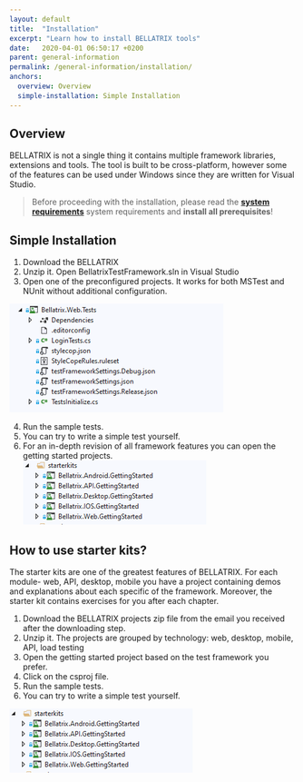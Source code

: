 ```yaml
---
layout: default
title:  "Installation"
excerpt: "Learn how to install BELLATRIX tools"
date:   2020-04-01 06:50:17 +0200
parent: general-information
permalink: /general-information/installation/
anchors:
  overview: Overview
  simple-installation: Simple Installation
---
```

Overview
--------
BELLATRIX is not a single thing it contains multiple framework libraries, extensions and tools. The tool is built to be cross-platform, however some of the features can be used under Windows since they are written for Visual Studio.

> Before proceeding with the installation, please read the [**system requirements**](system-requirements.md) system requirements and **install all prerequisites**!

Simple Installation
------------------
1. Download the BELLATRIX
2. Unzip it. Open BellatrixTestFramework.sln in Visual Studio 
3. Open one of the preconfigured projects. It works for both MSTest and NUnit without additional configuration.

![Bellatrix Preconfigured Web Project](images/bellatrix-web-preconfigured.PNG)

4. Run the sample tests.
5. You can try to write a simple test yourself.
6. For an in-depth revision of all framework features you can open the getting started projects.
![Starter Kits](images/starter-kits.PNG)

How to use starter kits?
------------------
The starter kits are one of the greatest features of BELLATRIX. For each module- web, API, desktop, mobile you have a project containing demos and explanations about each specific of the framework. Moreover, the starter kit contains exercises for you after each chapter.
1. Download the BELLATRIX projects zip file from the email you received after the downloading step.
2. Unzip it. The projects are grouped by technology: web, desktop, mobile, API, load testing
3. Open the getting started project based on the test framework you prefer.
4. Click on the csproj file.
5. Run the sample tests.
6. You can try to write a simple test yourself.

![Starter Kits](images/starter-kits.PNG)

